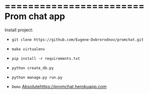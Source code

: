 ========================
Prom chat app
========================


Install project:

* `git clone https://github.com/Eugene-Dobrorodnov/promchat.git`
* `make virtualenv`
* `pip install -r requirements.txt`
* `python create_db.py`
* `python manage.py run.py`

* `Demo` [Absolutehttps://promchat.herokuapp.com](https://promchat.herokuapp.com)
